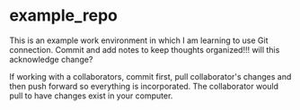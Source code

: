 # example_repo

This is an example work environment in which I am learning to use Git connection. Commit and add notes to keep thoughts organized!!! will this acknowledge change?

If working with a collaborators, commit first, pull collaborator's changes and then push forward so everything is incorporated. The collaborator would pull to have changes exist in your computer. 